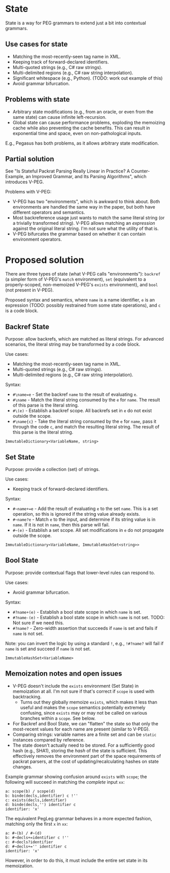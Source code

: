 # State

State is a way for PEG grammars to extend just a bit into contextual grammars.

## Use cases for state

- Matching the most-recently-seen tag name in XML.
- Keeping track of forward-declared identifiers.
- Multi-quoted strings (e.g., C# raw strings).
- Multi-delimited regions (e.g., C# raw string interpolation).
- Significant whitespace (e.g., Python). (TODO: work out example of this)
- Avoid grammar bifurcation.

## Problems with state

- Arbitrary state modifications (e.g., from an oracle, or even from the same state) can cause infinite left-recursion.
- Global state can cause performance problems, exploding the memoizing cache while also preventing the cache benefits. This can result in exponential time and space, even on non-pathological inputs.

E.g., Pegasus has both problems, as it allows arbitrary state modification.

## Partial solution

See "Is Stateful Packrat Parsing Really Linear in Practice? A Counter-Example, an Improved Grammar, and Its Parsing Algorithms", which introduces V-PEG.

Problems with V-PEG:

- V-PEG has two "environments", which is awkward to think about. Both environments are handled the same way in the paper, but both have different operators and semantics.
- Most backreference usage just wants to match the same literal string (or a trivially transformed string). V-PEG allows matching an *expression* against the original literal string. I'm not sure what the utility of that is.
- V-PEG bifurcates the grammar based on whether it can contain environment operators.

# Proposed solution

There are three types of state (what V-PEG calls "environments"): `backref` (a simpler form of V-PEG's `match` environment), `set` (equivalent to a properly-scoped, non-memoized V-PEG's `exists` environment), and `bool` (not present in V-PEG).

Proposed syntax and semantics, where `name` is a name identifier, `e` is an expression (TODO: possibly restrained from some state operations), and `c` is a code block.

## Backref State

Purpose: allow backrefs, which are matched as literal strings. For advanced scenarios, the literal string may be transformed by a code block.

Use cases:
- Matching the most-recently-seen tag name in XML.
- Multi-quoted strings (e.g., C# raw strings).
- Multi-delimited regions (e.g., C# raw string interpolation).

Syntax:

- `#\name=e` - Set the backref `name` to the result of evaluating `e`.
- `#\name` - Match the literal string consumed by the `e` for `name`. The result of this parse is the literal string.
- `#\(e)` - Establish a backref scope. All backrefs set in `e` do not exist outside the scope.
- `#\name{c}` - Take the literal string consumed by the `e` for `name`, pass it through the code `c`, and match the resulting literal string. The result of this parse is the literal string.

`ImmutableDictionary<VariableName, string>`

## Set State

Purpose: provide a collection (set) of strings.

Use cases:
- Keeping track of forward-declared identifiers.

Syntax:

- `#~name+=e` - Add the result of evaluating `e` to the set `name`. This is a set operation, so this is ignored if the string value already exists.
- `#~name?e` - Match `e` to the input, and determine if its string value is in `name`. If it is not in `name`, then this parse will fail.
- `#~(e)` - Establish a set scope. All set modifications in `e` do not propagate outside the scope.

`ImmutableDictionary<VariableName, ImmutableHashSet<string>>`

## Bool State

Purpose: provide contextual flags that lower-level rules can respond to.

Use cases:
- Avoid grammar bifurcation.

Syntax:

- `#?name+(e)` - Establish a bool state scope in which `name` is set.
- `#?name-(e)` - Establish a bool state scope in which `name` is not set. TODO: Not sure if we need this.
- `#?name?` - Zero-width assertion that succeeds if `name` is set and fails if `name` is not set.

Note: you can invert the logic by using a standard `!`, e.g., `!#?name?` will fail if `name` is set and succeed if `name` is not set.

`ImmutableHashSet<VariableName>`

## Memoization notes and open issues

- V-PEG doesn't include the `exists` environment (Set State) in memoization at all. I'm not sure if that's correct if `scope` is used with backtracking.
  - Turns out they globally memoize `exists`, which makes it less than useful and makes the `scope` semantics potentially extremely confusing, since `exists` may or may not be called on various branches within a `scope`. See below.
- For Backref and Bool State, we can "flatten" the state so that only the most-recent values for each name are present (similar to V-PEG).
- Comparing strings: variable names are a finite set and can be `static` instances compared by reference.
- The state doesn't actually need to be stored. For a sufficiently good hash (e.g., SHA1), storing the *hash* of the state is sufficient. This effectively removes the environment part of the space requirements of packrat parsers, at the cost of updating/recalculating hashes on state changes.

Example grammar showing confusion around `exists` with `scope`; the following will succeed in matching the *complete* input `xx`:

```
a: scope(b) / scope(d)
b: binde(decls,identifier) c !''
c: exists(decls,identifier)
d: binde(decls,'') identifier c
identifier: 'x'
```

The equivalent PegLeg grammar behaves in a more expected fashion, matching only the first `x` in `xx`:

```
a: #~(b) / #~(d)
b: #~decls+=identifier c !''
c: #~decls?identifier
d: #~decls+='' identifier c
identifier: 'x'
```

However, in order to do this, it must include the entire set state in its memoization.
